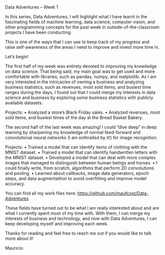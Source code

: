 Data Adventures – Week 1

In this series, Data Adventures, I will highlight what I have learnt in the fascinating fields of machine learning, 
data science, computer vision, and other programming concepts for the past week in outside-of-the-classroom projects 
I have been conducting. 

This is one of the ways that I can use to keep track of my progress and raise self-awareness of the areas I need to 
improve and invest more time in.

Let’s begin!

The first half of my week was entirely devoted to improving my knowledge on data science. That being said, my main goal 
was to get used and more comfortable with libraries, such as pandas, numpy, and matplotlib. As I am very interested in 
the intricacies of owning a business and analyzing business statistics, such as revenues, most sold items, and busiest 
time ranges during the days, I found out that I could merge my interests in data science and business by exploring some 
business statistics with publicly available datasets.

Projects:
•	Analyzed a store’s Black Friday sales.
•	Analyzed revenues, most sold items, and busiest times of the day at the Bread Basket Bakery.

The second half of the last week was amazing! I could “dive deep” in deep learning by sharpening my knowledge of normal 
feed-forward and convolutional neural networks (I am enthralled by it!) for image recognition.

Projects:
•	Trained a model that can identify items of clothing with the MNIST dataset.
•	Trained a model that can identify handwritten letters with the MNIST dataset.
•	Developed a model that can deal with more complex images that managed to distinguish between human beings and horses.
•	I could finally write, from scratch, algorithms that perform 2D convolutions and pooling.
•	Learned about callbacks, image data generators, epoch steps, and data augmentattion to avoid overfitting and improve 
model accuracy.

You can find all my work files here: https://github.com/maufcost/Data-Adventures

These fields have turned out to be what I am really interested about and are what I currently spent most of my time with. 
With them, I can merge my interests of business and technology, and now with Data Adventures, I can keep developing myself 
and improving each week.

Thanks for reading and feel free to reach me out if you would like to talk more about it!

Mauricio.


